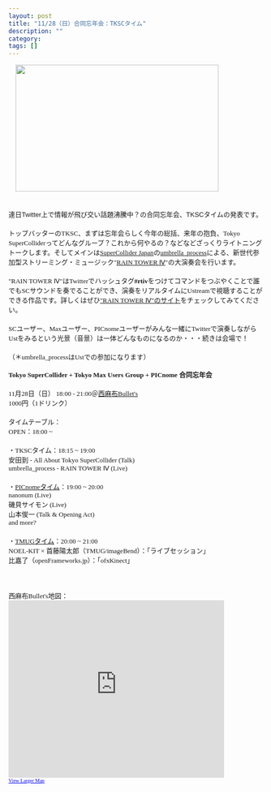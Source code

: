 ```yaml
---
layout: post
title: "11/28（日）合同忘年会：TKSCタイム"
description: ""
category: 
tags: []
---
```

 

<div class="separator" style="clear: both; text-align: left;"><a href="http://3.bp.blogspot.com/_U4BOPjrie10/TOZSiGkIdfI/AAAAAAAAADQ/Ox_wSFTtKaI/s1600/101128.png" imageanchor="1" style="margin-left: 1em; margin-right: 1em;"><img border="0" height="250" src="http://3.bp.blogspot.com/_U4BOPjrie10/TOZSiGkIdfI/AAAAAAAAADQ/Ox_wSFTtKaI/s400/101128.png" width="400" /></a></div><div class="separator" style="clear: both; text-align: left;"><br /></div><div class="separator" style="clear: both; text-align: left;"></div><div style="font: 12.0px Hiragino Kaku Gothic ProN; margin: 0.0px 0.0px 0.0px 0.0px; min-height: 18.0px;"><br /></div><div style="font: 12.0px Hiragino Kaku Gothic ProN; margin: 0.0px 0.0px 0.0px 0.0px;"><span class="Apple-style-span" style="font-family: inherit;"><span class="Apple-style-span" style="font-size: small;">連日</span></span><span style="font: normal normal normal 12px/normal Helvetica;"><span class="Apple-style-span" style="font-family: inherit;"><span class="Apple-style-span" style="font-size: small;">Twitter</span></span></span><span class="Apple-style-span" style="font-family: inherit;"><span class="Apple-style-span" style="font-size: small;">上で情報が飛び交い話題沸騰中？の合同忘年会、</span></span><span style="font: normal normal normal 12px/normal Helvetica;"><span class="Apple-style-span" style="font-family: inherit;"><span class="Apple-style-span" style="font-size: small;">TKSC</span></span></span><span class="Apple-style-span" style="font-family: inherit;"><span class="Apple-style-span" style="font-size: small;">タイムの発表です。</span></span></div><div style="font: 12.0px Hiragino Kaku Gothic ProN; margin: 0.0px 0.0px 0.0px 0.0px; min-height: 18.0px;"><span class="Apple-style-span" style="font-family: inherit;"><span class="Apple-style-span" style="font-size: small;"><br /></span></span></div><div style="font: 12.0px Hiragino Kaku Gothic ProN; margin: 0.0px 0.0px 0.0px 0.0px;"><span class="Apple-style-span" style="font-family: inherit;"><span class="Apple-style-span" style="font-size: small;">トップバッターのTKSC、まずは忘年会らしく今年の総括、来年の抱負、Tokyo SuperColliderってどんなグループ？これから何やるの？などなどざっくりライトニングトークします。</span></span><span class="Apple-style-span" style="font-size: small;">そしてメインは</span><a href="http://supercollider.jp/"><span class="Apple-style-span" style="font-size: small;">SuperCollider Japan</span></a><span class="Apple-style-span" style="font-size: small;">の</span><a href="http://www.umbrellaprocess.com/about-me"><span class="Apple-style-span" style="font-size: small;">umbrella_process</span></a><span class="Apple-style-span" style="font-size: small;">による、新世代参加型ストリーミング・ミュージック"</span><a href="http://umbrellaprocess.com/rt4/"><span class="Apple-style-span" style="font-size: small;">RAIN TOWER Ⅳ</span></a><span class="Apple-style-span" style="font-size: small;">"の大演奏会を行います。</span></div><div style="font: 12.0px Hiragino Kaku Gothic ProN; margin: 0.0px 0.0px 0.0px 0.0px; min-height: 18.0px;"><span class="Apple-style-span" style="font-family: inherit;"><span class="Apple-style-span" style="font-size: small;"><br /></span></span></div><div style="font: 12.0px Hiragino Kaku Gothic ProN; margin: 0.0px 0.0px 0.0px 0.0px;"><span class="Apple-style-span" style="font-family: inherit;"><span class="Apple-style-span" style="font-size: small;">"RAIN TOWER Ⅳ"はTwitterでハッシュタグ<b>#rtiv</b>をつけてコマンドをつぶやくことで誰でもSCサウンドを奏でることができ、演奏をリアルタイムにUstreamで視聴することができる作品です。詳しくはぜひ</span><a href="http://umbrellaprocess.com/rt4/"><span class="Apple-style-span" style="font-size: small;">"RAIN TOWER Ⅳ"のサイト</span></a><span class="Apple-style-span" style="font-size: small;">をチェックしてみてください。</span></span></div><div style="font: 12.0px Hiragino Kaku Gothic ProN; margin: 0.0px 0.0px 0.0px 0.0px; min-height: 18.0px;"><span class="Apple-style-span" style="font-family: inherit;"><span class="Apple-style-span" style="font-size: small;"><br /></span></span></div><div style="font: 12.0px Hiragino Kaku Gothic ProN; margin: 0.0px 0.0px 0.0px 0.0px;"><span class="Apple-style-span" style="font-family: inherit;"><span class="Apple-style-span" style="font-size: small;">SCユーザー、Maxユーザー、PICnomeユーザーがみんな一緒にTwitterで演奏しながらUstをみるという光景（音景）は一体どんなものになるのか・・・続きは会場で！</span></span></div><div style="font: 12.0px Hiragino Kaku Gothic ProN; margin: 0.0px 0.0px 0.0px 0.0px; min-height: 18.0px;"><span class="Apple-style-span" style="font-size: small;"><br /></span></div><div style="font: 12.0px Hiragino Kaku Gothic ProN; margin: 0.0px 0.0px 0.0px 0.0px; min-height: 18.0px;"><span class="Apple-style-span" style="font-size: small;">（＊umbrella_processはUstでの参加になります）</span><br /><span class="Apple-style-span" style="font-family: inherit;"><span class="Apple-style-span" style="font-size: small;"><br /></span></span></div><div style="font: 12.0px Hiragino Kaku Gothic ProN; margin: 0.0px 0.0px 0.0px 0.0px;"><span class="Apple-style-span" style="font-family: inherit;"><b><span class="Apple-style-span" style="font-size: small;">Tokyo SuperCollider + Tokyo Max Users Group + PICnome 合同忘年会</span></b></span></div><div style="font: 12.0px Hiragino Kaku Gothic ProN; margin: 0.0px 0.0px 0.0px 0.0px; min-height: 18.0px;"><span class="Apple-style-span" style="font-family: inherit;"><span class="Apple-style-span" style="font-size: small;"><br /></span></span></div><div style="font: 12.0px Hiragino Kaku Gothic ProN; margin: 0.0px 0.0px 0.0px 0.0px;"><span class="Apple-style-span" style="font-family: inherit;"><span class="Apple-style-span" style="font-size: small;">11月28日（日） 18:00 - 21:00＠</span><a href="http://www.bul-lets.com/"><span class="Apple-style-span" style="font-size: small;">西麻布Bullet's</span></a></span></div><div style="font: 12.0px Hiragino Kaku Gothic ProN; margin: 0.0px 0.0px 0.0px 0.0px;"><span class="Apple-style-span" style="font-family: inherit;"><span class="Apple-style-span" style="font-size: small;">1000円（1ドリンク）</span></span></div><div style="font: 12.0px Hiragino Kaku Gothic ProN; margin: 0.0px 0.0px 0.0px 0.0px; min-height: 18.0px;"><span class="Apple-style-span" style="font-family: inherit;"><span class="Apple-style-span" style="font-size: small;"><br /></span></span></div><div style="font: 12.0px Hiragino Kaku Gothic ProN; margin: 0.0px 0.0px 0.0px 0.0px;"><span class="Apple-style-span" style="font-family: inherit;"><span class="Apple-style-span" style="font-size: small;">タイムテーブル：</span></span></div><div style="font: 12.0px Hiragino Kaku Gothic ProN; margin: 0.0px 0.0px 0.0px 0.0px;"><span class="Apple-style-span" style="font-family: inherit;"><span class="Apple-style-span" style="font-size: small;">OPEN：</span></span><span class="Apple-style-span" style="font-size: small;">18:00 ~&nbsp;</span></div><div style="font: 12.0px Hiragino Kaku Gothic ProN; margin: 0.0px 0.0px 0.0px 0.0px; min-height: 18.0px;"><span class="Apple-style-span" style="font-family: inherit;"><span class="Apple-style-span" style="font-size: small;"><br /></span></span></div><div style="font: 12.0px Hiragino Kaku Gothic ProN; margin: 0.0px 0.0px 0.0px 0.0px;"><span class="Apple-style-span" style="font-family: inherit;"><span class="Apple-style-span" style="font-size: small;">・TKSCタイム：18:15 ~ 19:00</span></span></div><div style="font: 12.0px Hiragino Kaku Gothic ProN; margin: 0.0px 0.0px 0.0px 0.0px;"><span class="Apple-style-span" style="font-family: inherit;"><span class="Apple-style-span" style="font-size: small;">安田到 - All About Tokyo SuperCollider (Talk)</span></span></div><div style="font: 12.0px Hiragino Kaku Gothic ProN; margin: 0.0px 0.0px 0.0px 0.0px;"><span class="Apple-style-span" style="font-family: inherit;"><span class="Apple-style-span" style="font-size: small;">umbrella_process - RAIN TOWER Ⅳ (Live)</span></span></div><div style="font: 12.0px Hiragino Kaku Gothic ProN; margin: 0.0px 0.0px 0.0px 0.0px; min-height: 18.0px;"><span class="Apple-style-span" style="font-family: inherit;"><span class="Apple-style-span" style="font-size: small;"><br /></span></span></div><div style="font: 12.0px Hiragino Kaku Gothic ProN; margin: 0.0px 0.0px 0.0px 0.0px;"><span class="Apple-style-span" style="font-family: inherit;"><span class="Apple-style-span" style="font-size: small;">・<a href="http://atelier.tkrworks.net/picnome2593">PICnomeタイム</a></span><span class="Apple-style-span" style="font-size: small;">：19:00 ~ 20:00</span></span></div><div style="font: 12.0px Hiragino Kaku Gothic ProN; margin: 0.0px 0.0px 0.0px 0.0px;"><span class="Apple-style-span" style="font-family: inherit;"><span class="Apple-style-span" style="font-size: small;">nanonum (Live)</span></span></div><div style="font: 12.0px Hiragino Kaku Gothic ProN; margin: 0.0px 0.0px 0.0px 0.0px;"><span class="Apple-style-span" style="font-family: inherit;"><span class="Apple-style-span" style="font-size: small;">磯貝サイモン (Live)</span></span></div><div style="font: 12.0px Hiragino Kaku Gothic ProN; margin: 0.0px 0.0px 0.0px 0.0px;"><span class="Apple-style-span" style="font-family: inherit;"><span class="Apple-style-span" style="font-size: small;">山本俊一 (Talk &amp; Opening Act)</span></span></div><div style="font: 12.0px Hiragino Kaku Gothic ProN; margin: 0.0px 0.0px 0.0px 0.0px;"><span class="Apple-style-span" style="font-family: inherit;"><span class="Apple-style-span" style="font-size: small;">and more?</span></span></div><div style="font: 12.0px Hiragino Kaku Gothic ProN; margin: 0.0px 0.0px 0.0px 0.0px; min-height: 18.0px;"><span class="Apple-style-span" style="font-family: inherit;"><span class="Apple-style-span" style="font-size: small;"><br /></span></span></div><div style="font: 12.0px Hiragino Kaku Gothic ProN; margin: 0.0px 0.0px 0.0px 0.0px;"><span class="Apple-style-span" style="font-family: inherit;"><span class="Apple-style-span" style="font-size: small;">・<a href="http://tokyomax.jp/?p=831">TMUGタイム</a></span><span class="Apple-style-span" style="font-size: small;">：20:00 ~ 21:00</span></span></div><div style="font: 12.0px Hiragino Kaku Gothic ProN; margin: 0.0px 0.0px 0.0px 0.0px;"><span class="Apple-style-span" style="font-family: inherit;"><span class="Apple-style-span" style="font-size: small;">NOEL-KIT × 首藤陽太郎（TMUG/imageBend）：「ライブセッション」</span></span></div><div style="font: 12.0px Hiragino Kaku Gothic ProN; margin: 0.0px 0.0px 0.0px 0.0px;"><span class="Apple-style-span" style="font-family: inherit;"><span class="Apple-style-span" style="font-size: small;">比嘉了（openFrameworks.jp）：「ofxKinect」</span></span></div><br /><div class="separator" style="clear: both; text-align: left;"><br /></div><br /><div style="font-family: 'Hiragino Kaku Gothic ProN'; font-size: 12px; margin-bottom: 0px; margin-left: 0px; margin-right: 0px; margin-top: 0px;"><div style="margin-bottom: 0px; margin-left: 0px; margin-right: 0px; margin-top: 0px;"><span class="Apple-style-span" style="font-size: small;">西麻布Bullet's地図：</span></div></div><div style="font-family: 'Hiragino Kaku Gothic ProN'; font-size: 12px; margin-bottom: 0px; margin-left: 0px; margin-right: 0px; margin-top: 0px;"><div style="margin-bottom: 0px; margin-left: 0px; margin-right: 0px; margin-top: 0px;"><iframe frameborder="0" height="350" marginheight="0" marginwidth="0" scrolling="no" src="http://maps.google.co.jp/maps?q=+BULLET'S&amp;hl=en&amp;cd=1&amp;ei=Nr1wTO_PKobmvQPp38j_BQ&amp;ie=UTF8&amp;view=map&amp;cid=17296395464675948503&amp;ved=0CB8QpQY&amp;hq=+BULLET'S&amp;hnear=&amp;iwloc=A&amp;brcurrent=3,0x60188b7a6c678b1f:0xc71bb3d68848b81e,0&amp;ll=35.661114,139.726157&amp;spn=0.006295,0.006295&amp;output=embed" width="425"></iframe></div></div><div style="font-family: 'Hiragino Kaku Gothic ProN'; font-size: 12px; margin-bottom: 0px; margin-left: 0px; margin-right: 0px; margin-top: 0px;"><div style="margin-bottom: 0px; margin-left: 0px; margin-right: 0px; margin-top: 0px;"><small><a href="http://maps.google.co.jp/maps?q=+BULLET'S&amp;hl=en&amp;cd=1&amp;ei=Nr1wTO_PKobmvQPp38j_BQ&amp;ie=UTF8&amp;view=map&amp;cid=17296395464675948503&amp;ved=0CB8QpQY&amp;hq=+BULLET'S&amp;hnear=&amp;iwloc=A&amp;brcurrent=3,0x60188b7a6c678b1f:0xc71bb3d68848b81e,0&amp;ll=35.661114,139.726157&amp;spn=0.006295,0.006295&amp;source=embed" style="color: blue; text-align: left;">View Larger Map</a></small></div></div>
